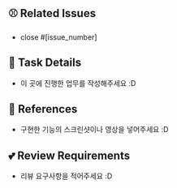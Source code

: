 ## ⚾️ Related Issues

- close #[issue_number]

## 📝 Task Details

- 이 곳에 진행한 업무를 작성해주세요 :D

## 📂 References

- 구현한 기능의 스크린샷이나 영상을 넣어주세요 :D

## 💕 Review Requirements

- 리뷰 요구사항을 적어주세요 :D
